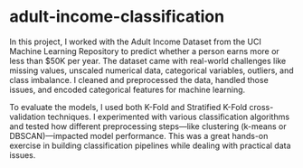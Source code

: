 # adult-income-classification
In this project, I worked with the Adult Income Dataset from the UCI Machine Learning Repository to predict whether a person earns more or less than $50K per year. The dataset came with real-world challenges like missing values, unscaled numerical data, categorical variables, outliers, and class imbalance. I cleaned and preprocessed the data, handled those issues, and encoded categorical features for machine learning.

To evaluate the models, I used both K-Fold and Stratified K-Fold cross-validation techniques. I experimented with various classification algorithms and tested how different preprocessing steps—like clustering (k-means or DBSCAN)—impacted model performance. This was a great hands-on exercise in building classification pipelines while dealing with practical data issues.
